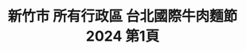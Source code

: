 ---
title: "新竹市 所有行政區 台北國際牛肉麵節 2024 第1頁"
description: "新竹市 所有行政區 台北國際牛肉麵節 2024 獲獎餐廳 第1頁"
keywords:
  - 美食競賽
  - 台灣美食
  - 美食精選
datePublished: "2025-06-30"
dateModified: "2025-07-06"
city: "新竹市"
district: "所有行政區"
award: "台北國際牛肉麵節"
year: "2024"
page: 1
count: 1

restaurants:
  - name: "岩漿漢方麻辣火鍋-新竹經國店"
    city: "新竹市"
    district: "北區"
    address: "300新竹市北區東大路二段78號"
    phone: "035357618"
    geo: "24.813703999959007, 120.96791033433041"
    link: "新竹市/北區/岩漿漢方麻辣火鍋-新竹經國店"
    google_map: "https://maps.app.goo.gl/NWiEifXXsG631pcH7"
    footinder: "https://footinder.com.tw/%e6%96%b0%e7%ab%b9%e5%b8%82%e5%8c%97%e5%8d%80/130148/"
    award:
    - name: "台北國際牛肉麵節"
      year: "2024"
---